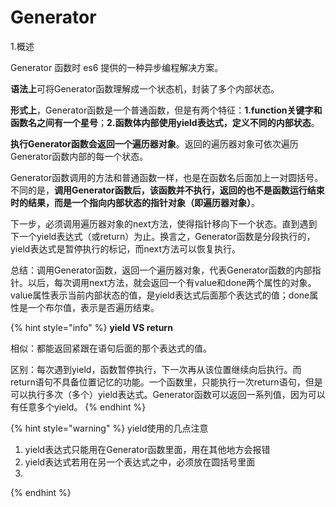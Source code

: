 # Generator

1.概述

Generator 函数时 es6 提供的一种异步编程解决方案。

**语法上**可将Generator函数理解成一个状态机，封装了多个内部状态。

**形式上**，Generator函数是一个普通函数，但是有两个特征：**1.function关键字和函数名之间有一个星号**；**2.函数体内部使用yield表达式，定义不同的内部状态**。

**执行Generator函数会返回一个遍历器对象**。返回的遍历器对象可依次遍历Generator函数内部的每一个状态。

Generator函数调用的方法和普通函数一样，也是在函数名后面加上一对圆括号。不同的是，**调用Generator函数后，该函数并不执行，返回的也不是函数运行结束时的结果，而是一个指向内部状态的指针对象（即遍历器对象）**。

下一步，必须调用遍历器对象的next方法，使得指针移向下一个状态。直到遇到下一个yield表达式（或return）为止。换言之，Generator函数是分段执行的，yield表达式是暂停执行的标记，而next方法可以恢复执行。

总结：调用Generator函数，返回一个遍历器对象，代表Generator函数的内部指针。以后，每次调用next方法，就会返回一个有value和done两个属性的对象。value属性表示当前内部状态的值，是yield表达式后面那个表达式的值；done属性是一个布尔值，表示是否遍历结束。

{% hint style="info" %}
**yield VS return**

相似：都能返回紧跟在语句后面的那个表达式的值。

区别：每次遇到yield，函数暂停执行，下一次再从该位置继续向后执行。而return语句不具备位置记忆的功能。一个函数里，只能执行一次return语句，但是可以执行多次（多个）yield表达式。Generator函数可以返回一系列值，因为可以有任意多个yield。
{% endhint %}

{% hint style="warning" %}
yield使用的几点注意

1. yield表达式只能用在Generator函数里面，用在其他地方会报错
2. yield表达式若用在另一个表达式之中，必须放在圆括号里面
3. 
{% endhint %}

